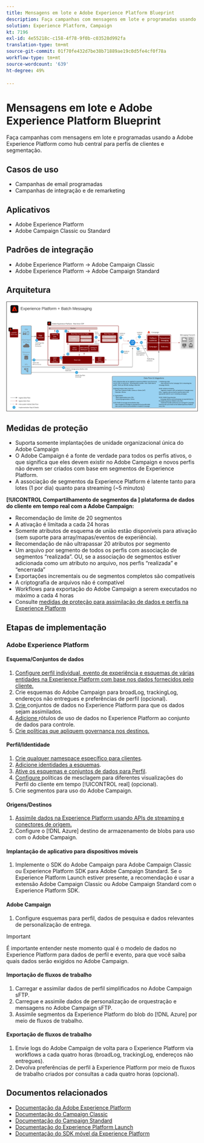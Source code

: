 ```yaml
---
title: Mensagens em lote e Adobe Experience Platform Blueprint
description: Faça campanhas com mensagens em lote e programadas usando a Adobe Experience Platform como hub central para perfis de clientes e segmentação.
solution: Experience Platform, Campaign
kt: 7196
exl-id: 4e55218c-c158-4f78-9f0b-c03528d992fa
translation-type: tm+mt
source-git-commit: 01f70fe432d7be38b71889ae19c0d5fe4cf0f78a
workflow-type: tm+mt
source-wordcount: '639'
ht-degree: 49%

---
```


# Mensagens em lote e Adobe Experience Platform Blueprint

Faça campanhas com mensagens em lote e programadas usando a Adobe Experience Platform como hub central para perfis de clientes e segmentação.

## Casos de uso

* Campanhas de email programadas
* Campanhas de integração e de remarketing

## Aplicativos

* Adobe Experience Platform
* Adobe Campaign Classic ou Standard

## Padrões de integração

* Adobe Experience Platform → Adobe Campaign Classic
* Adobe Experience Platform → Adobe Campaign Standard

## Arquitetura

<img src="assets/aepbatch.svg" alt="Arquitetura de referência para o Blueprint do Adobe Experience Platform e do Batch Messaging" style="border:1px solid #4a4a4a" />

## Medidas de proteção

* Suporta somente implantações de unidade organizacional única do Adobe Campaign
* O Adobe Campaign é a fonte de verdade para todos os perfis ativos, o que significa que eles devem existir no Adobe Campaign e novos perfis não devem ser criados com base em segmentos de Experience Platform.
* A associação de segmentos da Experience Platform é latente tanto para lotes (1 por dia) quanto para streaming (~5 minutos)

**[!UICONTROL Compartilhamento de segmentos da ] plataforma de dados do cliente em tempo real com a Adobe Campaign:**

* Recomendação de limite de 20 segmentos
* A ativação é limitada a cada 24 horas
* Somente atributos de esquema de união estão disponíveis para ativação (sem suporte para array/mapas/eventos de experiência).
* Recomendação de não ultrapassar 20 atributos por segmento
* Um arquivo por segmento de todos os perfis com associação de segmentos “realizada”. OU, se a associação de segmentos estiver adicionada como um atributo no arquivo, nos perfis “realizada” e “encerrada”
* Exportações incrementais ou de segmentos completos são compatíveis
* A criptografia de arquivos não é compatível
* Workflows para exportação do Adobe Campaign a serem executados no máximo a cada 4 horas
* Consulte [medidas de proteção para assimilação de dados e perfis na Experience Platform](https://experienceleague.adobe.com/docs/experience-platform/profile/guardrails.html?lang=pt-BR)

## Etapas de implementação

### Adobe Experience Platform

#### Esquema/Conjuntos de dados

1. [Configure perfil individual, evento de experiência e esquemas de várias entidades na Experience Platform com base nos dados fornecidos pelo cliente.](https://experienceleague.adobe.com/docs/platform-learn/tutorials/schemas/create-a-schema.html)
1. Crie esquemas do Adobe Campaign para broadLog, trackingLog, endereços não entregues e preferências de perfil (opcional).
1. [Crie ](https://experienceleague.adobe.com/docs/platform-learn/tutorials/data-ingestion/create-datasets-and-ingest-data.html) conjuntos de dados no Experience Platform para que os dados sejam assimilados.
1. [Adicione ](https://experienceleague.adobe.com/docs/platform-learn/tutorials/data-governance/classify-data-using-governance-labels.html) rótulos de uso de dados no Experience Platform ao conjunto de dados para controle.
1. [Crie políticas que apliquem governança nos destinos.](https://experienceleague.adobe.com/docs/platform-learn/tutorials/data-governance/create-data-usage-policies.html)

#### Perfil/Identidade

1. [Crie qualquer namespace específico para clientes](https://experienceleague.adobe.com/docs/platform-learn/tutorials/identities/label-ingest-and-verify-identity-data.html).
1. [Adicione identidades a esquemas](https://experienceleague.adobe.com/docs/platform-learn/tutorials/identities/label-ingest-and-verify-identity-data.html).
1. [Ative os esquemas e conjuntos de dados para Perfil](https://experienceleague.adobe.com/docs/platform-learn/tutorials/profiles/bring-data-into-the-real-time-customer-profile.html).
1. [Configure ](https://experienceleague.adobe.com/docs/platform-learn/tutorials/profiles/create-merge-policies.html) políticas de mesclagem para diferentes visualizações do Perfil do cliente em tempo  [!UICONTROL real]  (opcional).
1. Crie segmentos para uso do Adobe Campaign.

#### Origens/Destinos

1. [Assimile dados na Experience Platform usando APIs de streaming e conectores de origem.](https://experienceleague.adobe.com/?recommended=ExperiencePlatform-D-1-2020.1.dataingestion)
1. Configure o [!DNL Azure] destino de armazenamento de blobs para uso com o Adobe Campaign.

#### Implantação de aplicativo para dispositivos móveis

1. Implemente o SDK do Adobe Campaign para Adobe Campaign Classic ou Experience Platform SDK para Adobe Campaign Standard. Se o Experience Platform Launch estiver presente, a recomendação é usar a extensão Adobe Campaign Classic ou Adobe Campaign Standard com o Experience Platform SDK.

#### Adobe Campaign

1. Configure esquemas para perfil, dados de pesquisa e dados relevantes de personalização de entrega.

>[!IMPORTANT]
>
>É importante entender neste momento qual é o modelo de dados no Experience Platform para dados de perfil e evento, para que você saiba quais dados serão exigidos no Adobe Campaign.

#### Importação de fluxos de trabalho

1. Carregar e assimilar dados de perfil simplificados no Adobe Campaign sFTP.
1. Carregue e assimile dados de personalização de orquestração e mensagens no Adobe Campaign sFTP.
1. Assimile segmentos da Experience Platform do blob do [!DNL Azure] por meio de fluxos de trabalho.

#### Exportação de fluxos de trabalho

1. Envie logs do Adobe Campaign de volta para o Experience Platform via workflows a cada quatro horas (broadLog, trackingLog, endereços não entregues).
1. Devolva preferências de perfil à Experience Platform por meio de fluxos de trabalho criados por consultas a cada quatro horas (opcional).


## Documentos relacionados

* [Documentação da Adobe Experience Platform](https://experienceleague.adobe.com/docs/experience-platform.html?lang=pt-BR)
* [Documentação do Campaign Classic](https://experienceleague.adobe.com/docs/campaign-classic.html?lang=pt-BR)
* [Documentação do Campaign Standard](https://experienceleague.adobe.com/docs/campaign-standard.html?lang=pt-BR)
* [Documentação do Experience Platform Launch](https://experienceleague.adobe.com/docs/launch.html?lang=pt-BR)
* [Documentação do SDK móvel da Experience Platform](https://experienceleague.adobe.com/docs/mobile.html?lang=pt-BR)
